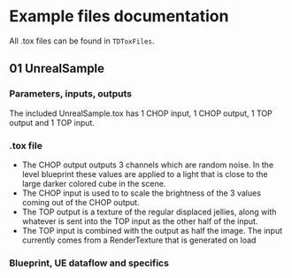 # Example files documentation

All .tox files can be found in `TDToxFiles`.

## 01 UnrealSample

### Parameters, inputs, outputs

The included UnrealSample.tox has 1 CHOP input, 1 CHOP output, 1 TOP output and 1 TOP input.

### .tox file

* The CHOP output outputs 3 channels which are random noise. In the level blueprint these
values are applied to a light that is close to the large darker colored cube in the scene.
* The CHOP input is used to to scale the brightness of the 3 values coming out of the CHOP output.
* The TOP output is a texture of the regular displaced jellies, along with whatever is sent into the TOP input as the other half of the input.
* The TOP input is combined with the output as half the image. The input currently comes from a RenderTexture that is generated on load

### Blueprint, UE dataflow and specifics